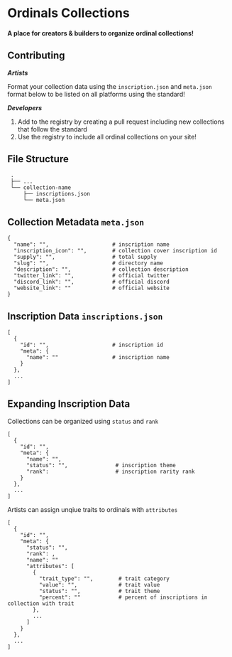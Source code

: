 # Ordinals Collections
#### A place for creators &amp; builders to organize ordinal collections!

## Contributing
***Artists***

Format your collection data using the `inscription.json` and `meta.json` format below to be listed on all platforms using the standard!

***Developers***

1. Add to the registry by creating a pull request including new collections that follow the standard
2. Use the registry to include all ordinal collections on your site!


## File Structure
```
 .
 ├── ...
 └── collection-name            
     ├── inscriptions.json      
     └── meta.json              
```

## Collection Metadata `meta.json`
```
{
  "name": "",                    # inscription name
  "inscription_icon": "",        # collection cover inscription id
  "supply": "",                  # total supply
  "slug": "",                    # directory name
  "description": "",             # collection description
  "twitter_link": "",            # official twitter
  "discord_link": "",            # official discord
  "website_link": ""             # official website
}
```

## Inscription Data `inscriptions.json`
```
[
  {
    "id": "",                    # inscription id
    "meta": { 
      "name": ""                 # inscription name
    }
  },
  ...
]
```

## Expanding Inscription Data
Collections can be organized using `status` and `rank`
```
[
  {
    "id": "",
    "meta": {
      "name": "",
      "status": "",               # inscription theme
      "rank":                     # inscription rarity rank
    }
  },
  ...
]
```
Artists can assign unqiue traits to ordinals with `attributes`
```
[
  {
    "id": "",
    "meta": {
      "status": "",
      "rank": ,
      "name": ""
      "attributes": [
        {
          "trait_type": "",        # trait category
          "value": "",             # trait value
          "status": "",            # trait theme
          "percent": ""            # percent of inscriptions in collection with trait
        },
        ...
      ]
    }
  },
  ...
]
```


